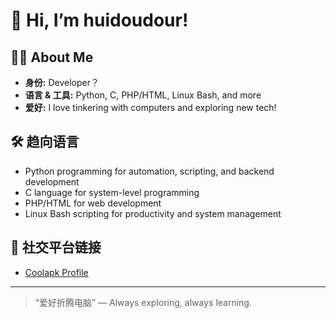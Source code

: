 # 👋 Hi, I’m huidoudour!  

## 👨‍💻 About Me  
- **身份:** Developer？
- **语言 & 工具:** Python, C, PHP/HTML, Linux Bash, and more  
- **爱好:** I love tinkering with computers and exploring new tech!  

## 🛠️ 趋向语言 
- Python programming for automation, scripting, and backend development
- C language for system-level programming  
- PHP/HTML for web development
- Linux Bash scripting for productivity and system management

## 📲 社交平台链接
- [Coolapk Profile](http://www.coolapk.com/u/16585996)  

---

> “爱好折腾电脑” — Always exploring, always learning.

<!--
Feel free to reach out or check out my work!  
-->
